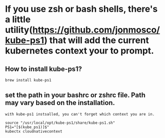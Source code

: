 # If you use zsh or bash shells, there's a little utility(https://github.com/jonmosco/kube-ps1) that will add the current kubernetes context your to prompt.

## How to install kube-ps1?
```
brew install kube-ps1
```

## set the path in your bashrc or zshrc file. Path may vary based on the installation.
```
with kube-ps1 instsalled, you can't forget which context you are in.

source "/usr/local/opt/kube-ps1/share/kube-ps1.sh"
PS1="[$(kube_ps1)]$"
kubectx cloudnativecontext

```